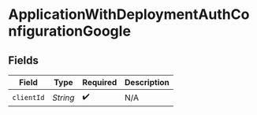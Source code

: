 # ApplicationWithDeploymentAuthConfigurationGoogle


## Fields

| Field              | Type               | Required           | Description        |
| ------------------ | ------------------ | ------------------ | ------------------ |
| `clientId`         | *String*           | :heavy_check_mark: | N/A                |